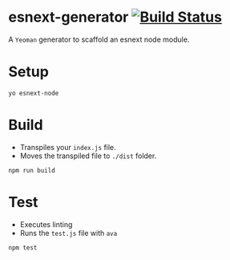 # esnext-generator [![Build Status](https://travis-ci.org/SimonJang/generator-esnext-node.svg?branch=master)](https://travis-ci.org/SimonJang/generator-esnext-node)

A `Yeoman` generator to scaffold an esnext node module.

# Setup

```
yo esnext-node
```

# Build

- Transpiles your `index.js` file.
- Moves the transpiled file to `./dist` folder.

```
npm run build
```

# Test

- Executes linting
- Runs the `test.js` file with `ava`

```
npm test
```
